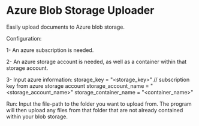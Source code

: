 # Azure Blob Storage Uploader
Easily upload documents to Azure blob storage.

Configuration:

1- An azure subscription is needed.

2- An azure storage account is needed, as well as a container within that storage account. 

3- Input azure information:
    storage_key = "<storage_key>" // subscription key from azure storage account
    storage_account_name = "<storage_account_name>"
    storage_container_name = "<container_name>"

Run:
    Input the file-path to the folder you want to upload from. The program will then upload any files from that folder
    that are not already contained within your blob storage. 
  
  
  
  
